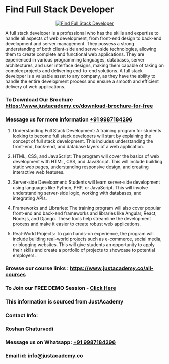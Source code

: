 # Find Full Stack Developer

<p align="center">
  <a href="https://justacademy.co/program-detail/full-stack-web-development">
    <img src="https://justacademy.co/storage2/program_images/1704700371.webp" alt="Find Full Stack Developer">
  </a>
</p>

A full stack developer is a professional who has the skills and expertise to handle all aspects of web development, from front-end design to back-end development and server management. They possess a strong understanding of both client-side and server-side technologies, allowing them to create complete and functional web applications. They are experienced in various programming languages, databases, server architectures, and user interface designs, making them capable of taking on complex projects and delivering end-to-end solutions. A full stack developer is a valuable asset to any company, as they have the ability to handle the entire development process and ensure a smooth and efficient delivery of web applications.
### To Download Our Brochure https://www.justacademy.co/download-brochure-for-free
### Message us for more information [+91 9987184296](https://api.whatsapp.com/send?phone=919987184296)
1) Understanding Full Stack Development: A training program for students looking to become full stack developers will start by explaining the concept of full stack development. This includes understanding the front-end, back-end, and database layers of a web application.

2) HTML, CSS, and JavaScript: The program will cover the basics of web development with HTML, CSS, and JavaScript. This will include building static web pages, understanding responsive design, and creating interactive web features.

3) Server-side Development: Students will learn server-side development using languages like Python, PHP, or JavaScript. This will involve understanding server-side logic, working with databases, and integrating APIs.

4) Frameworks and Libraries: The training program will also cover popular front-end and back-end frameworks and libraries like Angular, React, Node.js, and Django. These tools help streamline the development process and make it easier to create robust web applications.

5) Real-World Projects: To gain hands-on experience, the program will include building real-world projects such as e-commerce, social media, or blogging websites. This will give students an opportunity to apply their skills and create a portfolio of projects to showcase to potential employers.

### Browse our course links : https://www.justacademy.co/all-courses 
### To Join our FREE DEMO Session - [Click Here](https://www.justacademy.co/register-for-course-demo)


### This information is sourced from JustAcademy
### Contact Info:
### Roshan Chaturvedi
### Message us on Whatsapp: [+91 9987184296](https://api.whatsapp.com/send?phone=919987184296)
### Email id: [info@justacademy.co](mailto:info@justacademy.co)
                    